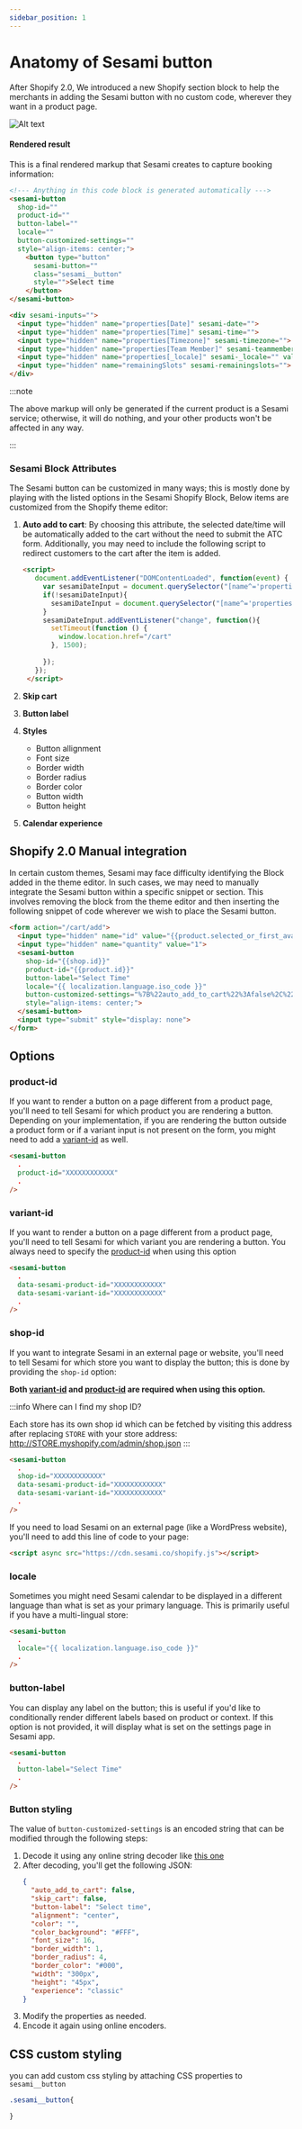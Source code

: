 ```yaml
---
sidebar_position: 1
---
```


# Anatomy of Sesami button

After Shopify 2.0, We introduced a new Shopify section block to help the merchants in adding the Sesami button with no custom code, wherever they want in a product page.

![Alt text](../../../static/img/tutorial/sesamiButtonBlock.png)

#### Rendered result
This is a final rendered markup that Sesami creates to capture booking information:

```html
<!--- Anything in this code block is generated automatically --->
<sesami-button 
  shop-id="" 
  product-id="" 
  button-label="" 
  locale="" 
  button-customized-settings="" 
  style="align-items: center;">
    <button type="button" 
      sesami-button="" 
      class="sesami__button" 
      style="">Select time
    </button>
</sesami-button>

<div sesami-inputs="">
  <input type="hidden" name="properties[Date]" sesami-date="">
  <input type="hidden" name="properties[Time]" sesami-time="">
  <input type="hidden" name="properties[Timezone]" sesami-timezone="">
  <input type="hidden" name="properties[Team Member]" sesami-teammember="">
  <input type="hidden" name="properties[_locale]" sesami-_locale="" value="en">
  <input type="hidden" name="remainingSlots" sesami-remainingslots="">
</div>
```

:::note

The above markup will only be generated if the current product is a Sesami service; otherwise, it will do nothing, and your other products won't be affected in any way.

:::

### Sesami Block Attributes

The Sesami button can be customized in many ways; this is mostly done by playing with the listed options in the Sesami Shopify Block, Below items are customized from the Shopify theme editor:

  1. **Auto add to cart**: By choosing this attribute, the selected date/time will be automatically added to the cart without the need to submit the ATC form. Additionally, you may need to include the following script to redirect customers to the cart after the item is added.
  
     ```html title="main-product.liquid"
     <script>
        document.addEventListener("DOMContentLoaded", function(event) {
          var sesamiDateInput = document.querySelector("[name^='properties[date]']");
          if(!sesamiDateInput){
            sesamiDateInput = document.querySelector("[name^='properties[Date]']");
          }
          sesamiDateInput.addEventListener("change", function(){
            setTimeout(function () {
              window.location.href="/cart"
            }, 1500);
              
          });
        });
      </script>
     ```
  2. **Skip cart**
  3. **Button label**
  4. **Styles**
     *  Button allignment
     *  Font size
     *  Border width
     *  Border radius
     *  Border color
     *  Button width
     *  Button height
  5. **Calendar experience**

## Shopify 2.0 Manual integration

In certain custom themes, Sesami may face difficulty identifying the Block added in the theme editor. In such cases, we may need to manually integrate the Sesami button within a specific snippet or section. This involves removing the block from the theme editor and then inserting the following snippet of code wherever we wish to place the Sesami button.

```html title="main-product.title"
<form action="/cart/add">
  <input type="hidden" name="id" value="{{product.selected_or_first_available_variant.id}}">
  <input type="hidden" name="quantity" value="1">
  <sesami-button 
    shop-id="{{shop.id}}" 
    product-id="{{product.id}}"
    button-label="Select Time"
    locale="{{ localization.language.iso_code }}"
    button-customized-settings="%7B%22auto_add_to_cart%22%3Afalse%2C%22skip_cart%22%3Afalse%2C%22button-label%22%3A%22Select time%22%2C%22alignment%22%3A%22center%22%2C%22color%22%3A%22%22%2C%22color_background%22%3A%22%23FFF%22%2C%22font_size%22%3A16%2C%22border_width%22%3A1%2C%22border_radius%22%3A4%2C%22border_color%22%3A%22%23000%22%2C%22width%22%3A%22300px%22%2C%22height%22%3A%2245px%22%2C%22experience%22%3A%22classic%22%7D" 
    style="align-items: center;">
  </sesami-button>
  <input type="submit" style="display: none">
</form>
```

## Options

### product-id
If you want to render a button on a page different from a product page, you'll need to tell Sesami for which product you are rendering a button. Depending on your implementation, if you are rendering the button outside a product form or if a variant input is not present on the form, you might need to add a [variant-id](#variant-id) as well.

```html {3}
<sesami-button
  .
  product-id="XXXXXXXXXXXX"
  .
/>
```

### variant-id
If you want to render a button on a page different from a product page, you'll need to tell Sesami for which variant you are rendering a button. You always need to specify the [product-id](#product-id) when using this option

```html {3}
<sesami-button
  .
  data-sesami-product-id="XXXXXXXXXXXX"
  data-sesami-variant-id="XXXXXXXXXXXX"
  .
/>
```

### shop-id
If you want to integrate Sesami in an external page or website, you'll need to tell Sesami for which store you want to display the button; this is done by providing the `shop-id` option:

**Both [variant-id](#variant-id) and [product-id](#product-id) are required when using this option.**

:::info Where can I find my shop ID?

Each store has its own shop id which can be fetched by visiting this address after replacing `STORE` with your store address: http://STORE.myshopify.com/admin/shop.json
:::

```html {3}
<sesami-button
  .
  shop-id="XXXXXXXXXXXX"
  data-sesami-product-id="XXXXXXXXXXXX"
  data-sesami-variant-id="XXXXXXXXXXXX"
  .
/>
```

If you need to load Sesami on an external page (like a WordPress website), you'll need to add this line of code to your page:

```html
<script async src="https://cdn.sesami.co/shopify.js"></script>
```

### locale
Sometimes you might need Sesami calendar to be displayed in a different language than what is set as your primary language. This is primarily useful if you have a multi-lingual store:

```html {3}
<sesami-button
  .
  locale="{{ localization.language.iso_code }}"
  .
/>
```

### button-label
You can display any label on the button; this is useful if you'd like to conditionally render different labels based on product or context. If this option is not provided, it will display what is set on the settings page in Sesami app.

```html {3}
<sesami-button
  .
  button-label="Select Time"
  .
/>
```

### Button styling
The value of `button-customized-settings` is an encoded string that can be modified through the following steps:

1. Decode it using any online string decoder like [this one](https://dencode.com/en/string)
2. After decoding, you'll get the following JSON:
    ```json
    {
      "auto_add_to_cart": false,
      "skip_cart": false,
      "button-label": "Select time",
      "alignment": "center",
      "color": "",
      "color_background": "#FFF",
      "font_size": 16,
      "border_width": 1,
      "border_radius": 4,
      "border_color": "#000",
      "width": "300px",
      "height": "45px",
      "experience": "classic"
    }
    ```
3. Modify the properties as needed.
4. Encode it again using online encoders.

## CSS custom styling
you can add custom css styling by attaching CSS properties to `sesami__button`

```css
.sesami__button{

}
```

